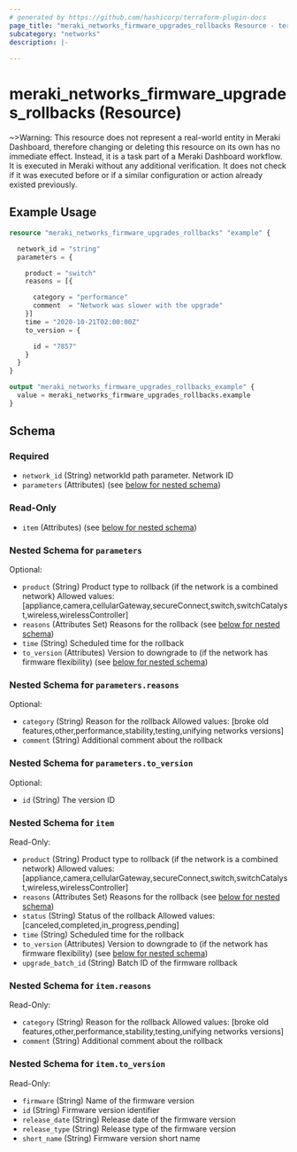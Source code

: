 ```yaml
---
# generated by https://github.com/hashicorp/terraform-plugin-docs
page_title: "meraki_networks_firmware_upgrades_rollbacks Resource - terraform-provider-meraki"
subcategory: "networks"
description: |-
  
---
```


# meraki_networks_firmware_upgrades_rollbacks (Resource)





~>Warning: This resource does not represent a real-world entity in Meraki Dashboard, therefore changing or deleting this resource on its own has no immediate effect. Instead, it is a task part of a Meraki Dashboard workflow. It is executed in Meraki without any additional verification. It does not check if it was executed before or if a similar configuration or action 
already existed previously.


## Example Usage

```terraform
resource "meraki_networks_firmware_upgrades_rollbacks" "example" {

  network_id = "string"
  parameters = {

    product = "switch"
    reasons = [{

      category = "performance"
      comment  = "Network was slower with the upgrade"
    }]
    time = "2020-10-21T02:00:00Z"
    to_version = {

      id = "7857"
    }
  }
}

output "meraki_networks_firmware_upgrades_rollbacks_example" {
  value = meraki_networks_firmware_upgrades_rollbacks.example
}
```

<!-- schema generated by tfplugindocs -->
## Schema

### Required

- `network_id` (String) networkId path parameter. Network ID
- `parameters` (Attributes) (see [below for nested schema](#nestedatt--parameters))

### Read-Only

- `item` (Attributes) (see [below for nested schema](#nestedatt--item))

<a id="nestedatt--parameters"></a>
### Nested Schema for `parameters`

Optional:

- `product` (String) Product type to rollback (if the network is a combined network)
                                        Allowed values: [appliance,camera,cellularGateway,secureConnect,switch,switchCatalyst,wireless,wirelessController]
- `reasons` (Attributes Set) Reasons for the rollback (see [below for nested schema](#nestedatt--parameters--reasons))
- `time` (String) Scheduled time for the rollback
- `to_version` (Attributes) Version to downgrade to (if the network has firmware flexibility) (see [below for nested schema](#nestedatt--parameters--to_version))

<a id="nestedatt--parameters--reasons"></a>
### Nested Schema for `parameters.reasons`

Optional:

- `category` (String) Reason for the rollback
                                              Allowed values: [broke old features,other,performance,stability,testing,unifying networks versions]
- `comment` (String) Additional comment about the rollback


<a id="nestedatt--parameters--to_version"></a>
### Nested Schema for `parameters.to_version`

Optional:

- `id` (String) The version ID



<a id="nestedatt--item"></a>
### Nested Schema for `item`

Read-Only:

- `product` (String) Product type to rollback (if the network is a combined network)
                                          Allowed values: [appliance,camera,cellularGateway,secureConnect,switch,switchCatalyst,wireless,wirelessController]
- `reasons` (Attributes Set) Reasons for the rollback (see [below for nested schema](#nestedatt--item--reasons))
- `status` (String) Status of the rollback
                                          Allowed values: [canceled,completed,in_progress,pending]
- `time` (String) Scheduled time for the rollback
- `to_version` (Attributes) Version to downgrade to (if the network has firmware flexibility) (see [below for nested schema](#nestedatt--item--to_version))
- `upgrade_batch_id` (String) Batch ID of the firmware rollback

<a id="nestedatt--item--reasons"></a>
### Nested Schema for `item.reasons`

Read-Only:

- `category` (String) Reason for the rollback
                                                Allowed values: [broke old features,other,performance,stability,testing,unifying networks versions]
- `comment` (String) Additional comment about the rollback


<a id="nestedatt--item--to_version"></a>
### Nested Schema for `item.to_version`

Read-Only:

- `firmware` (String) Name of the firmware version
- `id` (String) Firmware version identifier
- `release_date` (String) Release date of the firmware version
- `release_type` (String) Release type of the firmware version
- `short_name` (String) Firmware version short name
